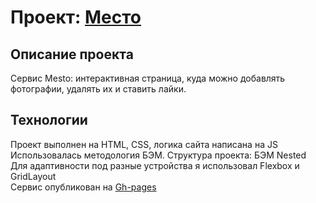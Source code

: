 # Проект: [Место](https://isildurrr1.github.io/mesto/)

## Описание проекта
Cервис Mesto: интерактивная страница, куда можно добавлять фотографии, удалять их и ставить лайки.

## Технологии
Проект выполнен на HTML, CSS, логика сайта написана на JS\
Использовалась методология БЭМ. Структура проекта: БЭМ Nested\
Для адаптивности под разные устройства я использовал Flexbox и GridLayout\
Сервис опубликован на [Gh-pages](https://isildurrr1.github.io/mesto/)
